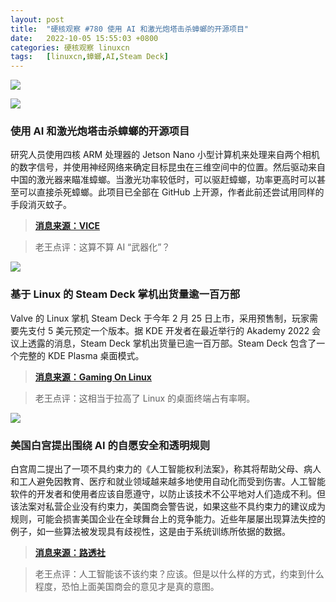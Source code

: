 ```yaml
---
layout: post
title:	"硬核观察 #780 使用 AI 和激光炮塔击杀蟑螂的开源项目"
date:	2022-10-05 15:55:03 +0800 
categories:	硬核观察 linuxcn 
tags:	[linuxcn,蟑螂,AI,Steam Deck]
---
```



![](/Asserts/Images//attachment/album/202210/05/155321itbmmt9l90emitmj.jpg)


![](/Asserts/Images//attachment/album/202210/05/155346yws6hklohwnsoo87.jpg)


### 使用 AI 和激光炮塔击杀蟑螂的开源项目


研究人员使用四核 ARM 处理器的 Jetson Nano 小型计算机来处理来自两个相机的数字信号，并使用神经网络来确定目标昆虫在三维空间中的位置。然后驱动来自中国的激光器来瞄准蟑螂。当激光功率较低时，可以驱赶蟑螂，功率更高时可以甚至可以直接杀死蟑螂。此项目已全部在 GitHub 上开源，作者此前还尝试用同样的手段消灭蚊子。



> 
> **[消息来源：VICE](https://www.vice.com/en/article/dy743w/scientists-create-ai-powered-laser-turret-that-kills-cockroaches)**
> 
> 
> 



> 
> 老王点评：这算不算 AI “武器化”？
> 
> 
> 


![](/Asserts/Images//attachment/album/202210/05/155400rs53t2tt2rzux2ta.jpg)


### 基于 Linux 的 Steam Deck 掌机出货量逾一百万部


Valve 的 Linux 掌机 Steam Deck 于今年 2 月 25 日上市，采用预售制，玩家需要先支付 5 美元预定一个版本。据 KDE 开发者在最近举行的 Akademy 2022 会议上透露的消息，Steam Deck 掌机出货量已逾一百万部。Steam Deck 包含了一个完整的 KDE Plasma 桌面模式。



> 
> **[消息来源：Gaming On Linux](https://www.gamingonlinux.com/2022/10/kde-steam-deck-akademy-2022/)**
> 
> 
> 



> 
> 老王点评：这相当于拉高了 Linux 的桌面终端占有率啊。
> 
> 
> 


![](/Asserts/Images//attachment/album/202210/05/155416e7yuzv77f1oyu0ze.jpg)


### 美国白宫提出围绕 AI 的自愿安全和透明规则


白宫周二提出了一项不具约束力的《人工智能权利法案》，称其将帮助父母、病人和工人避免因教育、医疗和就业领域越来越多地使用自动化而受到伤害。人工智能软件的开发者和使用者应该自愿遵守，以防止该技术不公平地对人们造成不利。但该法案对私营企业没有约束力，美国商会警告说，如果这些不具约束力的建议成为规则，可能会损害美国企业在全球舞台上的竞争能力。近些年屡屡出现算法失控的例子，如一些算法被发现具有歧视性，这是由于系统训练所依据的数据。



> 
> **[消息来源：路透社](https://www.reuters.com/technology/white-house-guidelines-ai-aim-mitigate-harm-2022-10-04/)**
> 
> 
> 



> 
> 老王点评：人工智能该不该约束？应该。但是以什么样的方式，约束到什么程度，恐怕上面美国商会的意见才是真的意图。
> 
> 
>
